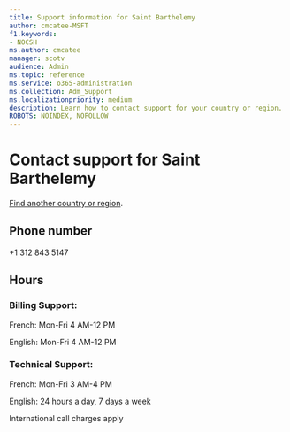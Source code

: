 ```yaml
---                                
title: Support information for Saint Barthelemy
author: cmcatee-MSFT
f1.keywords:
- NOCSH
ms.author: cmcatee
manager: scotv
audience: Admin
ms.topic: reference
ms.service: o365-administration
ms.collection: Adm_Support
ms.localizationpriority: medium
description: Learn how to contact support for your country or region.
ROBOTS: NOINDEX, NOFOLLOW
---
```


# Contact support for Saint Barthelemy

[Find another country or region](../get-help-support.md).

## Phone number
+1 312 843 5147

## Hours
### Billing Support:

French: Mon-Fri 4 AM-12 PM

English: Mon-Fri 4 AM-12 PM

### Technical Support:

French: Mon-Fri 3 AM-4 PM

English: 24 hours a day, 7 days a week

International call charges apply
